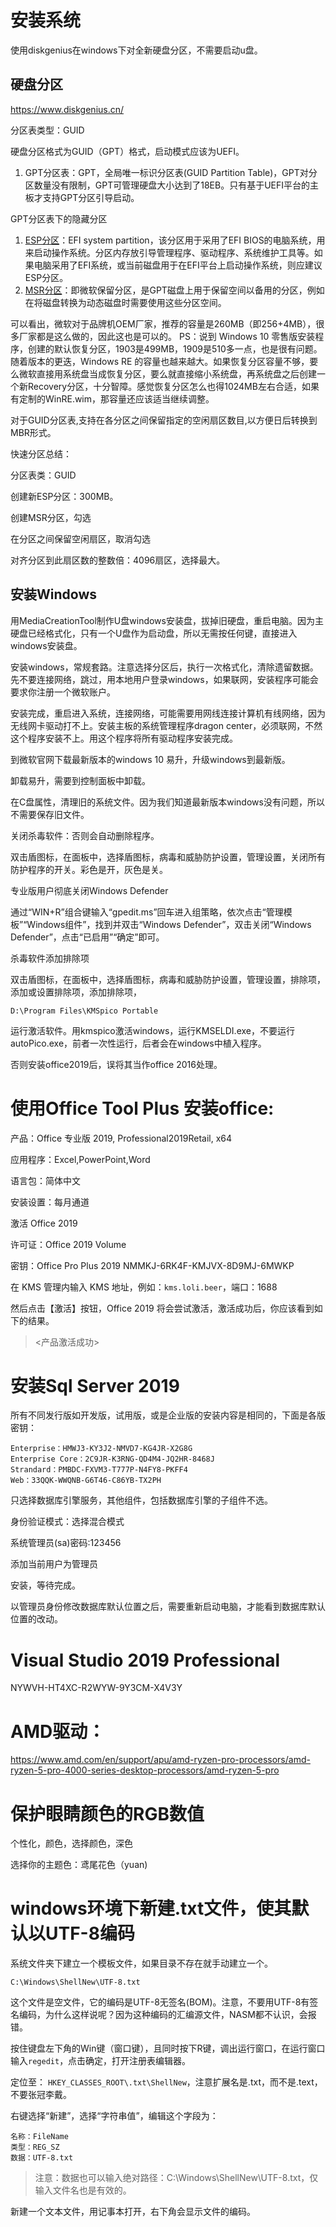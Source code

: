 # 安装系统

使用diskgenius在windows下对全新硬盘分区，不需要启动u盘。

## 硬盘分区

https://www.diskgenius.cn/

分区表类型：GUID

硬盘分区格式为GUID（GPT）格式，启动模式应该为UEFI。

1. GPT分区表：GPT，全局唯一标识分区表(GUID Partition Table)，GPT对分区数量没有限制，GPT可管理硬盘大小达到了18EB。只有基于UEFI平台的主板才支持GPT分区引导启动。

GPT分区表下的隐藏分区

1. [ESP分区](https://www.dujin.org/tag/esp分区)：EFI system partition，该分区用于采用了EFI BIOS的电脑系统，用来启动操作系统。分区内存放引导管理程序、驱动程序、系统维护工具等。如果电脑采用了EFI系统，或当前磁盘用于在EFI平台上启动操作系统，则应建议ESP分区。
2. [MSR分区](https://www.dujin.org/tag/msr分区)：即微软保留分区，是GPT磁盘上用于保留空间以备用的分区，例如在将磁盘转换为动态磁盘时需要使用这些分区空间。

可以看出，微软对于品牌机OEM厂家，推荐的容量是260MB（即256+4MB），很多厂家都是这么做的，因此这也是可以的。
PS：说到 Windows 10 零售版安装程序，创建的默认恢复分区，1903是499MB，1909是510多一点，也是很有问题。随着版本的更迭，Windows RE 的容量也越来越大。如果恢复分区容量不够，要么微软直接用系统盘当成恢复分区，要么就直接缩小系统盘，再系统盘之后创建一个新Recovery分区，十分智障。感觉恢复分区怎么也得1024MB左右合适，如果有定制的WinRE.wim，那容量还应该适当继续调整。

对于GUID分区表,支持在各分区之间保留指定的空闲扇区数目,以方便日后转换到MBR形式。

快速分区总结：

分区表类：GUID

创建新ESP分区：300MB。

创建MSR分区，勾选

在分区之间保留空闲扇区，取消勾选

对齐分区到此扇区数的整数倍：4096扇区，选择最大。

## 安装Windows

用MediaCreationTool制作U盘windows安装盘，拔掉旧硬盘，重启电脑。因为主硬盘已经格式化，只有一个U盘作为启动盘，所以无需按任何键，直接进入windows安装盘。

安装windows，常规套路。注意选择分区后，执行一次格式化，清除遗留数据。先不要连接网络，跳过，用本地用户登录windows，如果联网，安装程序可能会要求你注册一个微软账户。

安装完成，重启进入系统，连接网络，可能需要用网线连接计算机有线网络，因为无线网卡驱动打不上。安装主板的系统管理程序dragon center，必须联网，不然这个程序安装不上。用这个程序将所有驱动程序安装完成。

到微软官网下载最新版本的windows 10 易升，升级windows到最新版。

卸载易升，需要到控制面板中卸载。

在C盘属性，清理旧的系统文件。因为我们知道最新版本windows没有问题，所以不需要保存旧文件。

关闭杀毒软件：否则会自动删除程序。

双击盾图标，在面板中，选择盾图标，病毒和威胁防护设置，管理设置，关闭所有防护程序的开关。彩色是开，灰色是关。

专业版用户彻底关闭Windows Defender

通过“WIN+R”组合键输入“gpedit.ms”回车进入组策略，依次点击“管理模板”“Windows组件”，找到并双击“Windows Defender”，双击关闭“Windows Defender”，点击“已启用”“确定”即可。

杀毒软件添加排除项

双击盾图标，在面板中，选择盾图标，病毒和威胁防护设置，管理设置，排除项，添加或设置排除项，添加排除项，

```
D:\Program Files\KMSpico Portable
```

运行激活软件。用kmspico激活windows，运行KMSELDI.exe，不要运行autoPico.exe，前者一次性运行，后者会在windows中植入程序。

否则安装office2019后，误将其当作office 2016处理。


# 使用Office Tool Plus 安装office:

产品：Office 专业版 2019, Professional2019Retail, x64

应用程序：Excel,PowerPoint,Word

语言包：简体中文

安装设置：每月通道

激活 Office 2019

许可证：Office 2019 Volume

密钥：Office Pro Plus 2019	NMMKJ-6RK4F-KMJVX-8D9MJ-6MWKP

在 KMS 管理内输入 KMS 地址，例如：`kms.loli.beer`，端口：1688

然后点击【激活】按钮，Office 2019 将会尝试激活，激活成功后，你应该看到如下的结果。

> <产品激活成功>

# 安装Sql Server 2019

所有不同发行版如开发版，试用版，或是企业版的安装内容是相同的，下面是各版密钥：

```
Enterprise：HMWJ3-KY3J2-NMVD7-KG4JR-X2G8G
Enterprise Core：2C9JR-K3RNG-QD4M4-JQ2HR-8468J
Strandard：PMBDC-FXVM3-T777P-N4FY8-PKFF4
Web：33QQK-WWQNB-G6T46-C86YB-TX2PH
```

只选择数据库引擎服务，其他组件，包括数据库引擎的子组件不选。

身份验证模式：选择混合模式

系统管理员(sa)密码:123456

添加当前用户为管理员

安装，等待完成。

以管理员身份修改数据库默认位置之后，需要重新启动电脑，才能看到数据库默认位置的改动。

# Visual Studio 2019 Professional

NYWVH-HT4XC-R2WYW-9Y3CM-X4V3Y

# AMD驱动：

https://www.amd.com/en/support/apu/amd-ryzen-pro-processors/amd-ryzen-5-pro-4000-series-desktop-processors/amd-ryzen-5-pro

# 保护眼睛颜色的RGB数值


个性化，颜色，选择颜色，深色

选择你的主题色：鸢尾花色（yuan)

# windows环境下新建.txt文件，使其默认以UTF-8编码

系统文件夹下建立一个模板文件，如果目录不存在就手动建立一个。

```
C:\Windows\ShellNew\UTF-8.txt
```

这个文件是空文件，它的编码是UTF-8无签名(BOM)。注意，不要用UTF-8有签名编码，为什么这样说呢？因为这种编码的汇编源文件，NASM都不认识，会报错。

按住键盘左下角的Win键（窗口键），且同时按下R键，调出运行窗口，在运行窗口输入`regedit`，点击确定，打开注册表编辑器。 

定位至： `HKEY_CLASSES_ROOT\.txt\ShellNew`，注意扩展名是.txt，而不是.text，不要张冠李戴。

右键选择“新建”，选择“字符串值”，编辑这个字段为：

```
名称：FileName
类型：REG_SZ
数据：UTF-8.txt
```

> 注意：数据也可以输入绝对路径：C:\Windows\ShellNew\UTF-8.txt，仅输入文件名也是有效的。

新建一个文本文件，用记事本打开，右下角会显示文件的编码。



